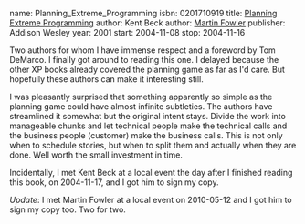 name: Planning_Extreme_Programming
isbn: 0201710919
title: [Planning Extreme Programming](http://amzn.com/0201710919)
author: Kent Beck
author: <a target="_blank" href="MartinFowler.html">Martin Fowler</a>
publisher: Addison Wesley
year: 2001
start: 2004-11-08
stop: 2004-11-16

Two authors for whom I have immense respect and a foreword by Tom DeMarco.  I
finally got around to reading this one.  I delayed because the other XP books
already covered the planning game as far as I'd care.  But hopefully these
authors can make it interesting still.

I was pleasantly surprised that something apparently so simple as the planning
game could have almost infinite subtleties.  The authors have streamlined it
somewhat but the original intent stays.  Divide the work into manageable chunks
and let technical people make the technical calls and the business people
(customer) make the business calls.  This is not only when to schedule stories,
but when to split them and actually when they are done.  Well worth the small
investment in time.

Incidentally, I met Kent Beck at a local event the day after I finished reading
this book, on 2004-11-17, and I got him to sign my copy.

_Update_: I met Martin Fowler at a local event on 2010-05-12 and I got him to
sign my copy too.  Two for two.

